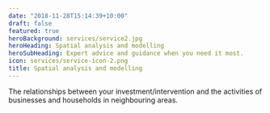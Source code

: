 ```yaml
---
date: "2018-11-28T15:14:39+10:00"
draft: false
featured: true
heroBackground: services/service2.jpg
heroHeading: Spatial analysis and modelling
heroSubHeading: Expert advice and guidance when you need it most.
icon: services/service-icon-2.png
title: Spatial analysis and modelling
---
```


The relationships between your investment/intervention and the activities of businesses and households in neighbouring areas.

